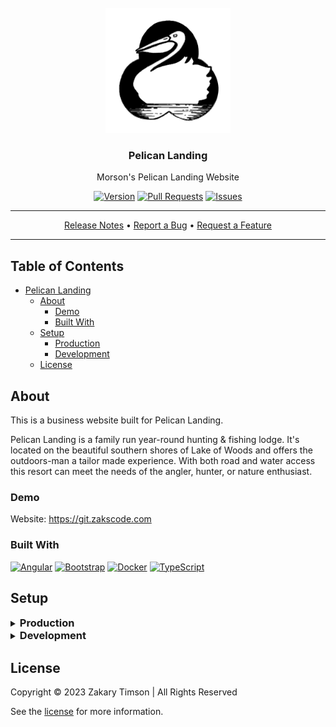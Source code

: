 <!-- Header -->
<div id="top" align="center">
  <br />

  <!-- Logo -->
  <img src="./src/assets/logo.png" alt="Logo" width="200" height="200">

  <!-- Title -->
  ### Pelican Landing

  <!-- Description -->
  Morson's Pelican Landing Website

  <!-- Repo badges -->
  [![Version](https://img.shields.io/badge/dynamic/json.svg?label=Version&style=for-the-badge&url=https://git.zakscode.com/api/v1/repos/ztimson/pelican-landing/tags&query=$[0].name)](https://git.zakscode.com/ztimson/pelican-landing/tags)
  [![Pull Requests](https://img.shields.io/badge/dynamic/json.svg?label=Pull%20Requests&style=for-the-badge&url=https://git.zakscode.com/api/v1/repos/ztimson/pelican-landing&query=open_pr_counter)](https://git.zakscode.com/ztimson/pelican-landing/pulls)
  [![Issues](https://img.shields.io/badge/dynamic/json.svg?label=Issues&style=for-the-badge&url=https://git.zakscode.com/api/v1/repos/ztimson/pelican-landing&query=open_issues_count)](https://git.zakscode.com/ztimson/pelican-landing/issues)

  <!-- Links -->

  ---
  <div>
    <a href="https://git.zakscode.com/ztimson/pelican-landing/releases" target="_blank">Release Notes</a>
    • <a href="https://git.zakscode.com/ztimson/pelican-landing/issues/new?template=.github%2fissue_template%2fbug.md" target="_blank">Report a Bug</a>
    • <a href="https://git.zakscode.com/ztimson/pelican-landing/issues/new?template=.github%2fissue_template%2fenhancement.md" target="_blank">Request a Feature</a>
  </div>

  ---
</div>

## Table of Contents
- [Pelican Landing](#top)
	- [About](#about)
		- [Demo](#demo)
		- [Built With](#built-with)
	- [Setup](#setup)
		- [Production](#production)
		- [Development](#development)
	- [License](#license)

## About

This is a business website built for Pelican Landing.

Pelican Landing is a family run year-round hunting & fishing lodge. It's located on the beautiful southern shores of Lake of Woods and offers the outdoors-man a tailor made experience. With both road and water access this resort can meet the needs of the angler, hunter, or nature enthusiast.

### Demo

Website: https://git.zakscode.com

### Built With
[![Angular](https://img.shields.io/badge/Angular-DD0031?style=for-the-badge&logo=angular)](https://angular.io/)
[![Bootstrap](https://img.shields.io/badge/Bootstrap-563D7C?style=for-the-badge&logo=bootstrap&logoColor=white)](https://getbootstrap.com)
[![Docker](https://img.shields.io/badge/Docker-384d54?style=for-the-badge&logo=docker)](https://docker.com/)
[![TypeScript](https://img.shields.io/badge/TypeScript-3178C6?style=for-the-badge&logo=typescript&logoColor=white)](https://typescriptlang.org/)

## Setup

<details>
<summary>
  <h3 id="production" style="display: inline">
    Production
  </h3>
</summary>

#### Prerequisites
- [Docker](https://docs.docker.com/install/)

#### Instructions
1. Run the docker image: `docker run -p 80:80 git.zakscode.com/ztimson/pelican-landing:latest`
2. Open [http://localhost](http://localhost)
</details>

<details>
<summary>
  <h3 id="development" style="display: inline">
    Development
  </h3>
</summary>

#### Prerequisites
- [Node.js](https://nodejs.org/en/download)

#### Instructions
1. Install the dependencies: `npm install`
2. Start the Angular server: `npm run start`
3. Open [http://localhost:4200](http://localhost:4200)

</details>

## License
Copyright © 2023 Zakary Timson | All Rights Reserved

See the [license](./LICENSE) for more information.
